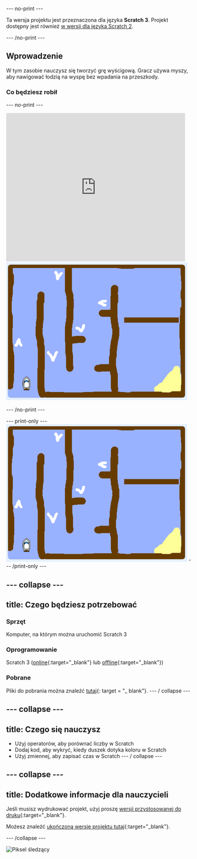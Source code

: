\--- no-print \---

Ta wersja projektu jest przeznaczona dla języka **Scratch 3**. Projekt dostępny jest również [w wersji dla języka Scratch 2](https://projects.raspberrypi.org/en/projects/boat-race-scratch2).

\--- /no-print \---

## Wprowadzenie

W tym zasobie nauczysz się tworzyć grę wyścigową. Gracz używa myszy, aby nawigować łodzią na wyspę bez wpadania na przeszkody.

### Co będziesz robił

\--- no-print \---

<div class="scratch-preview">
  <iframe allowtransparency="true" width="485" height="402" src="https://scratch.mit.edu/projects/embed/276662533/?autostart=false" frameborder="0" scrolling="no"></iframe>
  <img src="images/boat_race_demo.png">
</div>

\--- /no-print \---

\--- print-only \--- ![boat race demo](images/boat_race_demo.png) \--- /print-only \---

## \--- collapse \---

## title: Czego będziesz potrzebować

### Sprzęt

Komputer, na którym można uruchomić Scratch 3

### Oprogramowanie

Scratch 3 ([online](https://rpf.io/scratchon){:target="_blank"} lub [offline](https://rpf.io/scratchoff){:target="_blank"})

### Pobrane

Pliki do pobrania można znaleźć [tutaj](http://rpf.io/p/en/boat-race-go){: target = "_ blank"}. \--- / collapse \---

## \--- collapse \---

## title: Czego się nauczysz

- Użyj operatorów, aby porównać liczby w Scratch
- Dodaj kod, aby wykryć, kiedy duszek dotyka koloru w Scratch
- Użyj zmiennej, aby zapisać czas w Scratch \--- / collapse \---

## \--- collapse \---

## title: Dodatkowe informacje dla nauczycieli

Jeśli musisz wydrukować projekt, użyj proszę [wersji przystosowanej do druku](https://projects.raspberrypi.org/en/projects/boat-race/print){:target="_blank"}.

Możesz znaleźć [ukończoną wersję projektu tutaj](http://rpf.io/p/en/boat-race-get){:target="_blank"}.

\--- /collapse \---

![Piksel śledzący](https://code.org/api/hour/begin_codeclub_boatrace.png)
